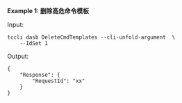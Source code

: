 **Example 1: 删除高危命令模板**



Input: 

```
tccli dasb DeleteCmdTemplates --cli-unfold-argument  \
    --IdSet 1
```

Output: 
```
{
    "Response": {
        "RequestId": "xx"
    }
}
```

